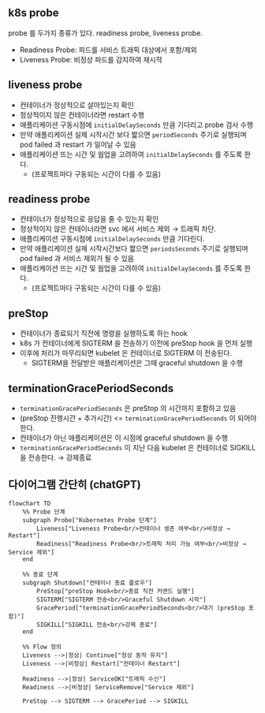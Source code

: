 ## k8s probe
probe 를 두가지 종류가 있다. readiness probe, liveness probe.
- Readiness Probe: 파드를 서비스 트래픽 대상에서 포함/제외
- Liveness Probe: 비정상 파드를 감지하여 재시작

## liveness probe 
* 컨테이너가 정상적으로 살아있는지 확인
* 정상적이지 않은 컨테이너라면 restart 수행
* 애플리케이션 구동시점에 `initialDelaySeconds` 만큼 기다리고 probe 검사 수행
* 만약 애플리케이션 실제 시작시간 보다 짧으면 `periodSeconds` 주기로 실행되며 pod failed 과 restart 가 일어날 수 있음
* 애플리케이션 뜨는 시간 및 웜업을 고려하여 `initialDelaySeconds` 를 주도록 한다.
  * (프로젝트마다 구동되는 시간이 다를 수 있음)

## readiness probe
* 컨테이너가 정상적으로 응답을 줄 수 있는지 확인
* 정상적이지 않은 컨테이너라면 svc 에서 서비스 제외 → 트래픽 차단.
* 애플리케이션 구동시점에 `initialDelaySeconds` 만큼 기다린다.
* 만약 애플리케이션 실제 시작시간보다 짧으면 `periodsSeconds` 주기로 실행되며 pod failed 과 서비스 제외가 될 수 있음
* 애플리케이션 뜨는 시간 및 웜업을 고려하여 `initialDelaySeconds` 를 주도록 한다.
  * (프로젝트마다 구동되는 시간이 다를 수 있음)

## preStop
* 컨테이너가 종료되기 직전에 명령을 실행하도록 하는 hook
* k8s 가 컨테이너에게 SIGTERM 을 전송하기 이전에 preStop hook 을 먼저 실행
* 이후에 처리가 마무리되면 kubelet 은 컨테이너로 SIGTERM 이 전송된다. 
  * SIGTERM을 전달받은 애플리케이션은 그때 graceful shutdown 을 수행

## terminationGracePeriodSeconds
* `terminationGracePeriodSeconds` 은 preStop 의 시간까지 포함하고 있음
* (preStop 진행시간 + 추가시간) <= `terminationGracePeriodSeconds` 이 되어야 한다.
* 컨테이너가 아닌 애플리케이션은 이 시점에 graceful shutdown 을 수행
* `terminationGracePeriodSeconds` 이 지난 다음 kubelet 은 컨테이너로 SIGKILL 을 전송한다. → 강제종료

## 다이어그램 간단히 (chatGPT)
```mermaid
flowchart TD
    %% Probe 단계
    subgraph Probe["Kubernetes Probe 단계"]
        Liveness["Liveness Probe<br/>컨테이너 생존 여부<br/>비정상 → Restart"]
        Readiness["Readiness Probe<br/>트래픽 처리 가능 여부<br/>비정상 → Service 제외"]
    end

    %% 종료 단계
    subgraph Shutdown["컨테이너 종료 플로우"]
        PreStop["preStop Hook<br/>종료 직전 커맨드 실행"]
        SIGTERM["SIGTERM 전송<br/>Graceful Shutdown 시작"]
        GracePeriod["terminationGracePeriodSeconds<br/>대기 (preStop 포함)"]
        SIGKILL["SIGKILL 전송<br/>강제 종료"]
    end

    %% Flow 정의
    Liveness -->|정상| Continue["정상 동작 유지"]
    Liveness -->|비정상| Restart["컨테이너 Restart"]

    Readiness -->|정상| ServiceOK["트래픽 수신"]
    Readiness -->|비정상| ServiceRemove["Service 제외"]

    PreStop --> SIGTERM --> GracePeriod --> SIGKILL

```